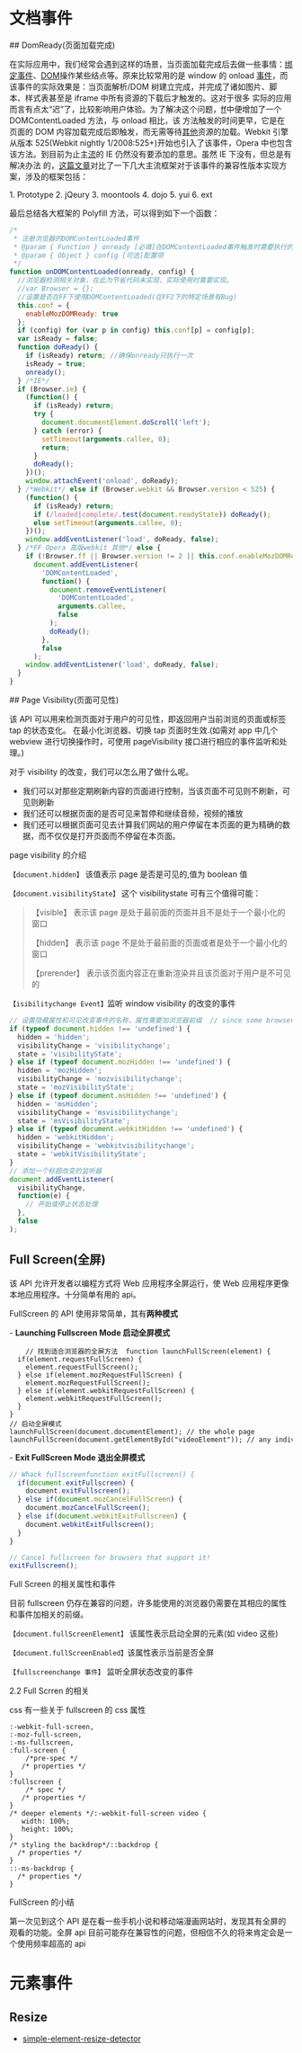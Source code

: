 # 文档事件

## DomReady(页面加载完成)

在实际应用中，我们经常会遇到这样的场景，当页面加载完成后去做一些事情：[绑定事件](http://www.popo4j.com/tag/bind.html)、[DOM](http://www.popo4j.com/tag/DOM.html)操作某些结点等。原来比较常用的是 window 的 onload [事件](http://www.popo4j.com/tag/ShiJian.html)，而该事件的实际效果是：当页面解析/DOM 树建立完成，并完成了诸如图片、脚本、样式表甚至是 iframe 中所有资源的下载后才触发的。这对于很多 实际的应用而言有点太“迟”了，比较影响用户体验。为了解决这个问题，[ff](http://www.popo4j.com/tag/ff.html)中便增加了一个 DOMContentLoaded 方法，与 onload 相比，该 方法触发的时间更早，它是在页面的 DOM 内容加载完成后即触发，而无需等待[其他](http://www.popo4j.com/tag/QiTa.html)资源的加载。Webkit 引擎从版本 525(Webkit nightly 1/2008:525+)开始也引入了该事件，Opera 中也包含该方法。到目前为止主[流](http://www.popo4j.com/tag/Liu.html)的 IE 仍然没有要添加的意思。虽然 IE 下没有，但总是有解决办法 的，[这篇文章](http://www.cnblogs.com/JulyZhang/archive/2011/02/12/1952484.html)对比了一下几大主流框架对于该事件的兼容性版本实现方案，涉及的框架包括：

1. Prototype
2. jQeury
3. moontools
4. dojo
5. yui
6. ext

最后总结各大框架的 Polyfill 方法，可以得到如下一个函数：

```javascript
/*
 * 注册浏览器的DOMContentLoaded事件
 * @param { Function } onready [必填]在DOMContentLoaded事件触发时需要执行的函数
 * @param { Object } config [可选]配置项
 */
function onDOMContentLoaded(onready, config) {
  //浏览器检测相关对象，在此为节省代码未实现，实际使用时需要实现。
  //var Browser = {};
  //设置是否在FF下使用DOMContentLoaded(在FF2下的特定场景有Bug)
  this.conf = {
    enableMozDOMReady: true
  };
  if (config) for (var p in config) this.conf[p] = config[p];
  var isReady = false;
  function doReady() {
    if (isReady) return; //确保onready只执行一次
    isReady = true;
    onready();
  } /*IE*/
  if (Browser.ie) {
    (function() {
      if (isReady) return;
      try {
        document.documentElement.doScroll('left');
      } catch (error) {
        setTimeout(arguments.callee, 0);
        return;
      }
      doReady();
    })();
    window.attachEvent('onload', doReady);
  } /*Webkit*/ else if (Browser.webkit && Browser.version < 525) {
    (function() {
      if (isReady) return;
      if (/loaded|complete/.test(document.readyState)) doReady();
      else setTimeout(arguments.callee, 0);
    })();
    window.addEventListener('load', doReady, false);
  } /*FF Opera 高版webkit 其他*/ else {
    if (!Browser.ff || Browser.version != 2 || this.conf.enableMozDOMReady)
      document.addEventListener(
        'DOMContentLoaded',
        function() {
          document.removeEventListener(
            'DOMContentLoaded',
            arguments.callee,
            false
          );
          doReady();
        },
        false
      );
    window.addEventListener('load', doReady, false);
  }
}
```

## Page Visibility(页面可见性)

该 API 可以用来检测页面对于用户的可见性，即返回用户当前浏览的页面或标签 tap 的状态变化。 在最小化浏览器、切换 tap 页面时生效.(如需对 app 中几个 webview 进行切换操作时，可使用 pageVisibility 接口进行相应的事件监听和处理。)

对于 visibility 的改变，我们可以怎么用了做什么呢。

- 我们可以对那些定期刷新内容的页面进行控制，当该页面不可见则不刷新，可见则刷新
- 我们还可以根据页面的是否可见来暂停和继续音频，视频的播放
- 我们还可以根据页面可见去计算我们网站的用户停留在本页面的更为精确的数据，而不仅仅是打开页面而不停留在本页面。

page visibility 的介绍

`【document.hidden】` 该值表示 page 是否是可见的,值为 boolean 值

`【document.visibilityState】` 这个 visibilitystate 可有三个值得可能：

> 【visible】 表示该 page 是处于最前面的页面并且不是处于一个最小化的窗口
>
> 【hidden】 表示该 page 不是处于最前面的页面或者是处于一个最小化的窗口
>
> 【prerender】 表示该页面内容正在重新渲染并且该页面对于用户是不可见的

`【isibilitychange Event】`监听 window visibility 的改变的事件

```javascript
// 设置隐藏属性和可见改变事件的名称，属性需要加浏览器前缀  // since some browsers only offer vendor-prefixed support  var hidden, state, visibilityChange;
if (typeof document.hidden !== 'undefined') {
  hidden = 'hidden';
  visibilityChange = 'visibilitychange';
  state = 'visibilityState';
} else if (typeof document.mozHidden !== 'undefined') {
  hidden = 'mozHidden';
  visibilityChange = 'mozvisibilitychange';
  state = 'mozVisibilityState';
} else if (typeof document.msHidden !== 'undefined') {
  hidden = 'msHidden';
  visibilityChange = 'msvisibilitychange';
  state = 'msVisibilityState';
} else if (typeof document.webkitHidden !== 'undefined') {
  hidden = 'webkitHidden';
  visibilityChange = 'webkitvisibilitychange';
  state = 'webkitVisibilityState';
}
// 添加一个标题改变的监听器
document.addEventListener(
  visibilityChange,
  function(e) {
    // 开始或停止状态处理
  },
  false
);
```

## Full Screen(全屏)

该 API 允许开发者以编程方式将 Web 应用程序全屏运行，使 Web 应用程序更像本地应用程序。十分简单有用的 api。

FullScreen 的 API 使用非常简单，其有**两种模式**

- **Launching Fullscreen Mode 启动全屏模式**

``` 
    // 找到适合浏览器的全屏方法  function launchFullScreen(element) {  
  if(element.requestFullScreen) {  
    element.requestFullScreen();  
  } else if(element.mozRequestFullScreen) {  
    element.mozRequestFullScreen();  
  } else if(element.webkitRequestFullScreen) {  
    element.webkitRequestFullScreen();  
  }  
}  
// 启动全屏模式  
launchFullScreen(document.documentElement); // the whole page  
launchFullScreen(document.getElementById("videoElement")); // any individual element

```

- **Exit FullScreen Mode 退出全屏模式**

```js
// Whack fullscreenfunction exitFullscreen() {
  if(document.exitFullscreen) {
    document.exitFullscreen();
  } else if(document.mozCancelFullScreen) {
    document.mozCancelFullScreen();
  } else if(document.webkitExitFullscreen) {
    document.webkitExitFullscreen();
  }
}

// Cancel fullscreen for browsers that support it!
exitFullscreen();

```

Full Screen 的相关属性和事件

目前 fullscreen 仍存在兼容的问题，许多能使用的浏览器仍需要在其相应的属性和事件加相关的前缀。

`【document.fullScreenElement】` 该属性表示启动全屏的元素(如 video 这些)

`【document.fullScreenEnabled】`该属性表示当前是否全屏

`【fullscreenchange 事件】` 监听全屏状态改变的事件

2.2 Full Scrren 的相关

css 有一些关于 fullscreen 的 css 属性

``` 
:-webkit-full-screen,
:-moz-full-screen,
:-ms-fullscreen,
:full-screen {
    /*pre-spec */
   /* properties */
}
:fullscreen { 
    /* spec */
   /* properties */
}
/* deeper elements */:-webkit-full-screen video {
   width: 100%;
   height: 100%;
}
/* styling the backdrop*/::backdrop {
  /* properties */
}
::-ms-backdrop {
  /* properties */
}

```

FullScreen 的小结

第一次见到这个 API 是在看一些手机小说和移动端漫画网站时，发现其有全屏的观看的功能。全屏 api 目前可能存在兼容性的问题，但相信不久的将来肯定会是一个使用频率超高的 api

# 元素事件

## Resize

- [simple-element-resize-detector](https://github.com/developit/simple-element-resize-detector)
